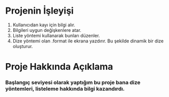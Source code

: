 # Projenin İşleyişi
1. Kullanıcıdan kayı için bilgi alır.
2. Bilgileri uygun değişkenlere atar.
3. Liste yöntemi kullanarak bunları düzenler.
4. Dize yöntemi olan .format ile ekrana yazdırır. Bu şekilde dinamik bir dize oluşturur.

# Proje Hakkında Açıklama
### Başlangıç seviyesi olarak yaptığım bu proje bana dize yöntemleri, listeleme hakkında bilgi kazandırdı.
